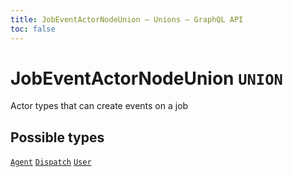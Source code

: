 ```yaml
---
title: JobEventActorNodeUnion – Unions – GraphQL API
toc: false
---
```

<!--
  _____   ____    _   _  ____ _______   ______ _____ _____ _______
  |  __  / __   |  | |/ __ __   __| |  ____|  __ _   _|__   __|
  | |  | | |  | | |  | | |  | | | |    | |__  | |  | || |    | |
  | |  | | |  | | | . ` | |  | | | |    |  __| | |  | || |    | |
  | |__| | |__| | | |  | |__| | | |    | |____| |__| || |_   | |
  |_____/ ____/  |_| _|____/  |_|    |______|_____/_____|  |_|
  This file is auto-generated by script/generate_graphql_api_content.sh,
  please build the schema.json by running `rails api:graph:export`
  with https://github.com/buildkite/buildkite/,
  replace the content in data/graphql_data_schema.json
  and run the generation script `./scripts/generate-graphql-api-content.sh`.
-->
<!-- vale off -->
<h1 class="has-pills" data-algolia-exclude>
  JobEventActorNodeUnion
  <span class="pill pill--union pill--normal-case pill--large"><code>UNION</code></span>
</h1>
<!-- vale on -->


<p>Actor types that can create events on a job</p>








<h2 data-algolia-exclude>Possible types</h2>
<a href="/docs/apis/graphql/schemas/object/agent" class="pill pill--object pill--normal-case pill--large" title="Go to OBJECT Agent"><code>Agent</code></a>
<a href="/docs/apis/graphql/schemas/object/dispatch" class="pill pill--object pill--normal-case pill--large" title="Go to OBJECT Dispatch"><code>Dispatch</code></a>
<a href="/docs/apis/graphql/schemas/object/user" class="pill pill--object pill--normal-case pill--large" title="Go to OBJECT User"><code>User</code></a>

